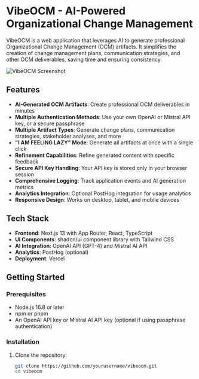 # VibeOCM - AI-Powered Organizational Change Management

VibeOCM is a web application that leverages AI to generate professional Organizational Change Management (OCM) artifacts. It simplifies the creation of change management plans, communication strategies, and other OCM deliverables, saving time and ensuring consistency.

![VibeOCM Screenshot](https://via.placeholder.com/800x400?text=VibeOCM+Screenshot)

## Features

- **AI-Generated OCM Artifacts**: Create professional OCM deliverables in minutes
- **Multiple Authentication Methods**: Use your own OpenAI or Mistral API key, or a secure passphrase
- **Multiple Artifact Types**: Generate change plans, communication strategies, stakeholder analyses, and more
- **"I AM FEELING LAZY" Mode**: Generate all artifacts at once with a single click
- **Refinement Capabilities**: Refine generated content with specific feedback
- **Secure API Key Handling**: Your API key is stored only in your browser session
- **Comprehensive Logging**: Track application events and AI generation metrics
- **Analytics Integration**: Optional PostHog integration for usage analytics
- **Responsive Design**: Works on desktop, tablet, and mobile devices

## Tech Stack

- **Frontend**: Next.js 13 with App Router, React, TypeScript
- **UI Components**: shadcn/ui component library with Tailwind CSS
- **AI Integration**: OpenAI API (GPT-4) and Mistral AI API
- **Analytics**: PostHog (optional)
- **Deployment**: Vercel

## Getting Started

### Prerequisites

- Node.js 16.8 or later
- npm or pnpm
- An OpenAI API key or Mistral AI API key (optional if using passphrase authentication)

### Installation

1. Clone the repository:
   ```bash
   git clone https://github.com/yourusername/vibeocm.git
   cd vibeocm

